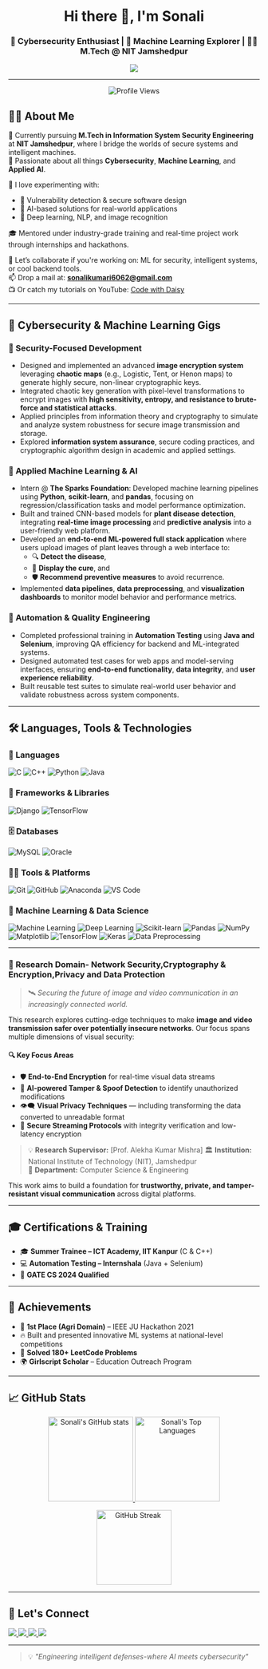 
<h1 align="center">Hi there 👋, I'm Sonali</h1>
<h3 align="center">🔐 Cybersecurity Enthusiast | 🌱 Machine Learning Explorer | 👩‍🎓 M.Tech @ NIT Jamshedpur</h3>
<p align="center">
  <a href="https://www.youtube.com/@CodewithDaisy">
    <img src="https://img.shields.io/badge/YouTube-CodewithDaisy-red?style=flat-square&logo=youtube" />
  </a>
</p>

---
<p align="center">
  <img src="https://visitor-badge.laobi.icu/badge?page_id=sonali6062.sonali6062&style=flat-square&color=brightgreen" alt="Profile Views" />
</p>

## 👩‍💻 About Me

🔭 Currently pursuing **M.Tech in Information System Security Engineering** at **NIT Jamshedpur**, where I bridge the worlds of secure systems and intelligent machines.  
🌱 Passionate about all things **Cybersecurity**, **Machine Learning**, and **Applied AI**.  

🧪 I love experimenting with:
- 🔐 Vulnerability detection & secure software design
- 🤖 AI-based solutions for real-world applications
- 🧠 Deep learning, NLP, and image recognition

🎓 Mentored under industry-grade training and real-time project work through internships and hackathons.

💬 Let’s collaborate if you're working on: ML for security, intelligent systems, or cool backend tools.  
📫 Drop a mail at: **sonalikumari6062@gmail.com**  
📺 Or catch my tutorials on YouTube: [Code with Daisy](https://www.youtube.com/@CodewithDaisy)

---

## 💼 Cybersecurity & Machine Learning Gigs

### 🔐 Security-Focused Development
- Designed and implemented an advanced **image encryption system** leveraging **chaotic maps** (e.g., Logistic, Tent, or Henon maps) to generate highly secure, non-linear cryptographic keys.
- Integrated chaotic key generation with pixel-level transformations to encrypt images with **high sensitivity, entropy, and resistance to brute-force and statistical attacks**.
- Applied principles from information theory and cryptography to simulate and analyze system robustness for secure image transmission and storage.
- Explored **information system assurance**, secure coding practices, and cryptographic algorithm design in academic and applied settings.

### 🤖 Applied Machine Learning & AI
- Intern @ **The Sparks Foundation**: Developed machine learning pipelines using **Python**, **scikit-learn**, and **pandas**, focusing on regression/classification tasks and model performance optimization.
- Built and trained CNN-based models for **plant disease detection**, integrating **real-time image processing** and **predictive analysis** into a user-friendly web platform.
- Developed an **end-to-end ML-powered full stack application** where users upload images of plant leaves through a web interface to:
  - 🔍 **Detect the disease**,
  - 💊 **Display the cure**, and
  - 🛡️ **Recommend preventive measures** to avoid recurrence.
- Implemented **data pipelines**, **data preprocessing**, and **visualization dashboards** to monitor model behavior and performance metrics.

### 🧪 Automation & Quality Engineering
- Completed professional training in **Automation Testing** using **Java and Selenium**, improving QA efficiency for backend and ML-integrated systems.
- Designed automated test cases for web apps and model-serving interfaces, ensuring **end-to-end functionality**, **data integrity**, and **user experience reliability**.
- Built reusable test suites to simulate real-world user behavior and validate robustness across system components.


---


## 🛠️ Languages, Tools & Technologies

### 🚀 Languages
![C](https://img.shields.io/badge/C-00599C?style=for-the-badge&logo=c&logoColor=white)
![C++](https://img.shields.io/badge/C++-00599C?style=for-the-badge&logo=c%2B%2B&logoColor=white)
![Python](https://img.shields.io/badge/Python-3776AB?style=for-the-badge&logo=python&logoColor=white)
![Java](https://img.shields.io/badge/Java-ED8B00?style=for-the-badge&logo=java&logoColor=white)

### 🧰 Frameworks & Libraries
![Django](https://img.shields.io/badge/Django-092E20?style=for-the-badge&logo=django&logoColor=white)
![TensorFlow](https://img.shields.io/badge/TensorFlow-FF6F00?style=for-the-badge&logo=tensorflow&logoColor=white)

### 🗄️ Databases
![MySQL](https://img.shields.io/badge/MySQL-00758F?style=for-the-badge&logo=mysql&logoColor=white)
![Oracle](https://img.shields.io/badge/Oracle-F80000?style=for-the-badge&logo=oracle&logoColor=white)

### 🧑‍💻 Tools & Platforms
![Git](https://img.shields.io/badge/Git-F05032?style=for-the-badge&logo=git&logoColor=white)
![GitHub](https://img.shields.io/badge/GitHub-181717?style=for-the-badge&logo=github&logoColor=white)
![Anaconda](https://img.shields.io/badge/Anaconda-44A833?style=for-the-badge&logo=anaconda&logoColor=white)
![VS Code](https://img.shields.io/badge/VS--Code-007ACC?style=for-the-badge&logo=visual-studio-code&logoColor=white)

### 🤖 Machine Learning & Data Science
![Machine Learning](https://img.shields.io/badge/Machine%20Learning-21A366?style=for-the-badge&logo=brains&logoColor=white)
![Deep Learning](https://img.shields.io/badge/Deep%20Learning-8E44AD?style=for-the-badge&logo=tensorflow&logoColor=white)
![Scikit-learn](https://img.shields.io/badge/Scikit--learn-F7931E?style=for-the-badge&logo=scikit-learn&logoColor=white)
![Pandas](https://img.shields.io/badge/Pandas-150458?style=for-the-badge&logo=pandas&logoColor=white)
![NumPy](https://img.shields.io/badge/NumPy-013243?style=for-the-badge&logo=numpy&logoColor=white)
![Matplotlib](https://img.shields.io/badge/Matplotlib-11557C?style=for-the-badge&logo=matplotlib&logoColor=white)
![TensorFlow](https://img.shields.io/badge/TensorFlow-FF6F00?style=for-the-badge&logo=tensorflow&logoColor=white)
![Keras](https://img.shields.io/badge/Keras-D00000?style=for-the-badge&logo=keras&logoColor=white)
![Data Preprocessing](https://img.shields.io/badge/Data%20Preprocessing-009688?style=for-the-badge&logo=databricks&logoColor=white)


---

### 🔐 Research Domain- Network Security,Cryptography & Encryption,Privacy and Data Protection


> 🛰️ *Securing the future of image and video communication in an increasingly connected world.*

This research explores cutting-edge techniques to make **image and video transmission safer over potentially insecure networks**. Our focus spans multiple dimensions of visual security:

#### 🔍 Key Focus Areas
- 🛡️ **End-to-End Encryption** for real-time visual data streams  
- 🧠 **AI-powered Tamper & Spoof Detection** to identify unauthorized modifications  
- 👁️‍🗨️ **Visual Privacy Techniques** — including transforming the data converted to unreadable format
- 📡 **Secure Streaming Protocols** with integrity verification and low-latency encryption

> 💡 **Research Supervisor:** [Prof. Alekha Kumar Mishra] 
> 🏛️ **Institution:** National Institute of Technology (NIT), Jamshedpur  
> 🧪 **Department:** Computer Science & Engineering

This work aims to build a foundation for **trustworthy, private, and tamper-resistant visual communication** across digital platforms.

---

## 🎓 Certifications & Training

- 🎓 **Summer Trainee – ICT Academy, IIT Kanpur** (C & C++)  
- 💻 **Automation Testing – Internshala** (Java + Selenium)  
- 🧠 **GATE CS 2024 Qualified**

---

## 🏅 Achievements

- 🥇 **1st Place (Agri Domain)** – IEEE JU Hackathon 2021  
- 🔥 Built and presented innovative ML systems at national-level competitions  
- 🧠 **Solved 180+ LeetCode Problems**  
- 🌍 **Girlscript Scholar** – Education Outreach Program  

---


## 📈 GitHub Stats



<p align="center">
  <a href="https://github.com/sonali6062">
    <img src="https://github-readme-stats.vercel.app/api?username=sonali6062&show_icons=true&theme=tokyonight&include_all_commits=true&count_private=true" height="170" alt="Sonali's GitHub stats" />
  </a>
  <a href="https://github.com/sonali6062">
   <img src="https://github-readme-stats.vercel.app/api/top-langs/?username=sonali6062&layout=compact&theme=tokyonight" height="170" alt="Sonali's Top Languages" />

  </a>
</p>

<p align="center">
  <img src="https://streak-stats.demolab.com?user=sonali6062&theme=tokyonight&hide_border=true" height="150" alt="GitHub Streak" />
</p>



---

## 🔗 Let's Connect

<p>
  <a href="https://www.linkedin.com/in/sonali-kumari-a776b21b1/">
    <img src="https://img.shields.io/badge/LinkedIn-blue?style=flat-square&logo=linkedin" />
  </a>
  <a href="mailto:sonalikumari60662@gmail.com">
    <img src="https://img.shields.io/badge/Gmail-red?style=flat-square&logo=gmail&logoColor=white" />
  </a>
  <a href="https://leetcode.com/u/sonalikumaricpbgp/">
    <img src="https://img.shields.io/badge/LeetCode-FFA116?style=flat-square&logo=LeetCode&logoColor=black" />
  </a>
  <a href="https://www.youtube.com/@CodewithDaisy">
    <img src="https://img.shields.io/badge/YouTube-CodewithDaisy-red?style=flat-square&logo=youtube" />
  </a>
</p>

---

> 💡 *"Engineering intelligent defenses-where AI meets cybersecurity"*
